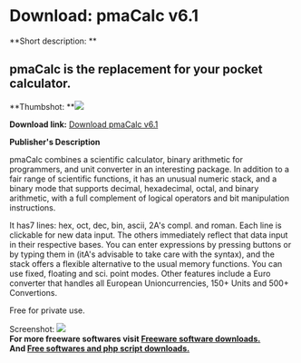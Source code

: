 # Download: pmaCalc v6.1

**Short description: **

## pmaCalc is the replacement for your pocket calculator.

  
**Thumbshot: **![](http://www.freewarefiles.com/screenshot/pmacalc_md.gif)   
  
**Download link:** [Download pmaCalc v6.1](http://freesoftwares.boysofts.com/PmaCalc-V_program_12911.html)  
  

**Publisher's Description**  
  

pmaCalc combines a scientific calculator, binary arithmetic for programmers,
and unit converter in an interesting package. In addition to a fair range of
scientific functions, it has an unusual numeric stack, and a binary mode that
supports decimal, hexadecimal, octal, and binary arithmetic, with a full
complement of logical operators and bit manipulation instructions.

It has7 lines: hex, oct, dec, bin, ascii, 2A's compl. and roman. Each line is
clickable for new data input. The others immediately reflect that data input
in their respective bases. You can enter expressions by pressing buttons or by
typing them in (itA's advisable to take care with the syntax), and the stack
offers a flexible alternative to the usual memory functions. You can use
fixed, floating and sci. point modes. Other features include a Euro converter
that handles all European Unioncurrencies, 150+ Units and 500+ Convertions.

Free for private use.

  
  
Screenshot: ![](http://www.freewarefiles.com/screenshot/pmacalc.gif)  
**For more freeware softwares visit [Freeware software downloads.](http://freesoftwares.boysofts.com/)**   
**And [Free softwares and php script downloads.](http://www.boysofts.com/)**

